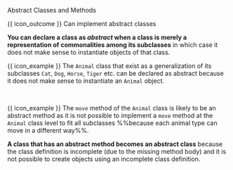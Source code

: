 <span id="title">Abstract Classes and Methods</span>

<span id="prereqs"></span>

<span id="outcomes">{{ icon_outcome }} Can implement abstract classes</span>

<div id="body">

<box type="definition">

<include src="../../../common/definitions.md#def-abstractClass" /> 
  
</box>

**You can declare a class as _abstract_ when a class is merely a representation of commonalities among its subclasses** in which case it does not make sense to instantiate objects of that class.

<box>

{{ icon_example }} The `Animal` class that exist as a generalization of its subclasses `Cat`, `Dog`, `Horse`, `Tiger` etc. can be declared as abstract because it does not make sense to instantiate an `Animal` object.

</box>

<box type="definition">

<include src="../../../common/definitions.md#def-abstractMethod" />
 
</box>

<box>

{{ icon_example }} The `move` method of the `Animal` class is likely to be an abstract method as it is not possible to implement a `move` method at the `Animal` class level to fit all subclasses %%because each animal type can move in a different way%%.

</box>

**A class that has an abstract method becomes an abstract class** because the class definition is incomplete (due to the missing method body) and it is not possible to create objects using an incomplete class definition.

</div>

<div id="extras">
</div>
